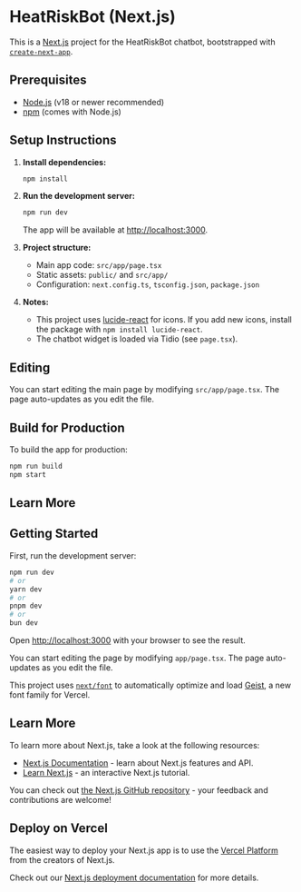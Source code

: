 
# HeatRiskBot (Next.js)

This is a [Next.js](https://nextjs.org) project for the HeatRiskBot chatbot, bootstrapped with [`create-next-app`](https://nextjs.org/docs/app/api-reference/cli/create-next-app).

## Prerequisites

- [Node.js](https://nodejs.org/) (v18 or newer recommended)
- [npm](https://www.npmjs.com/) (comes with Node.js)

## Setup Instructions

1. **Install dependencies:**

	```bash
	npm install
	```

2. **Run the development server:**

	```bash
	npm run dev
	```

	The app will be available at [http://localhost:3000](http://localhost:3000).

3. **Project structure:**

	- Main app code: `src/app/page.tsx`
	- Static assets: `public/` and `src/app/`
	- Configuration: `next.config.ts`, `tsconfig.json`, `package.json`

4. **Notes:**
	- This project uses [lucide-react](https://lucide.dev/) for icons. If you add new icons, install the package with `npm install lucide-react`.
	- The chatbot widget is loaded via Tidio (see `page.tsx`).

## Editing

You can start editing the main page by modifying `src/app/page.tsx`. The page auto-updates as you edit the file.

## Build for Production

To build the app for production:

```bash
npm run build
npm start
```

## Learn More

## Getting Started

First, run the development server:

```bash
npm run dev
# or
yarn dev
# or
pnpm dev
# or
bun dev
```

Open [http://localhost:3000](http://localhost:3000) with your browser to see the result.

You can start editing the page by modifying `app/page.tsx`. The page auto-updates as you edit the file.

This project uses [`next/font`](https://nextjs.org/docs/app/building-your-application/optimizing/fonts) to automatically optimize and load [Geist](https://vercel.com/font), a new font family for Vercel.

## Learn More

To learn more about Next.js, take a look at the following resources:

- [Next.js Documentation](https://nextjs.org/docs) - learn about Next.js features and API.
- [Learn Next.js](https://nextjs.org/learn) - an interactive Next.js tutorial.

You can check out [the Next.js GitHub repository](https://github.com/vercel/next.js) - your feedback and contributions are welcome!

## Deploy on Vercel

The easiest way to deploy your Next.js app is to use the [Vercel Platform](https://vercel.com/new?utm_medium=default-template&filter=next.js&utm_source=create-next-app&utm_campaign=create-next-app-readme) from the creators of Next.js.

Check out our [Next.js deployment documentation](https://nextjs.org/docs/app/building-your-application/deploying) for more details.
